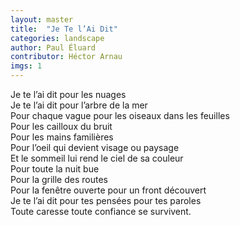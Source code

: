 ```yaml
---
layout: master
title:  "Je Te l’Ai Dit"
categories: landscape
author: Paul Éluard
contributor: Héctor Arnau
imgs: 1
---
```


Je te l’ai dit pour les nuages  
Je te l’ai dit pour l’arbre de la mer  
Pour chaque vague pour les oiseaux dans les feuilles  
Pour les cailloux du bruit  
Pour les mains familières  
Pour l’oeil qui devient visage ou paysage  
Et le sommeil lui rend le ciel de sa couleur  
Pour toute la nuit bue  
Pour la grille des routes  
Pour la fenêtre ouverte pour un front découvert  
Je te l’ai dit pour tes pensées pour tes paroles  
Toute caresse toute confiance se survivent.  






